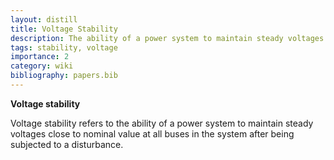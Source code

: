 ```yaml
---
layout: distill
title: Voltage Stability
description: The ability of a power system to maintain steady voltages close to nominal value.
tags: stability, voltage
importance: 2
category: wiki
bibliography: papers.bib
---
```


**Voltage stability** <d-cite key="hatziargyriou2021stability"></d-cite>

Voltage stability refers to the ability of a power system to maintain steady voltages close to nominal value at all buses in the system after being subjected to a disturbance.

<br>

